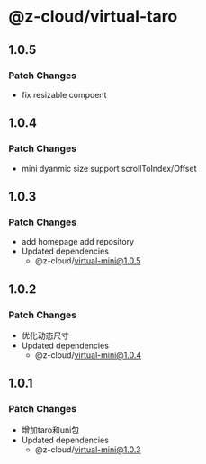 # @z-cloud/virtual-taro

## 1.0.5

### Patch Changes

- fix resizable compoent

## 1.0.4

### Patch Changes

- mini dyanmic size support scrollToIndex/Offset

## 1.0.3

### Patch Changes

- add homepage add repository
- Updated dependencies
  - @z-cloud/virtual-mini@1.0.5

## 1.0.2

### Patch Changes

- 优化动态尺寸
- Updated dependencies
  - @z-cloud/virtual-mini@1.0.4

## 1.0.1

### Patch Changes

- 增加taro和uni包
- Updated dependencies
  - @z-cloud/virtual-mini@1.0.3

